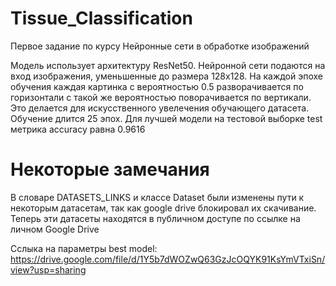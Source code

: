 # Tissue_Classification

Первое задание по курсу Нейронные сети в обработке изображений

Модель использует архитектуру ResNet50. Нейронной сети подаются на вход изображения, уменьшенные до размера 128x128. На каждой эпохе обучения каждая картинка с вероятностью 0.5 разворачивается по горизонтали с такой же вероятностью поворачивается по вертикали. Это делается для искусственного увелечения обучающего датасета. Обучение длится 25 эпох. Для лучшей модели на тестовой выборке test метрика accuracy равна 0.9616

# Некоторые замечания
В словаре DATASETS_LINKS и классе Dataset были изменены пути к некоторым датасетам, так как google drive блокировал их скачивание. Теперь эти датасеты находятся в публичном доступе по ссылке на личном Google Drive

Сслыка на параметры best model: https://drive.google.com/file/d/1Y5b7dWOZwQ63GzJcOQYK91KsYmVTxiSn/view?usp=sharing
